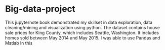 # Big-data-project
This jupyternote book demonstrated my skillset in data exploration, data cleaning/mining and visualization using python. The dataset  contains house sale prices for King County, which includes Seattle, Washington. It includes homes sold between May 2014 and May 2015. I was able to use Pandas and Matlab in this
